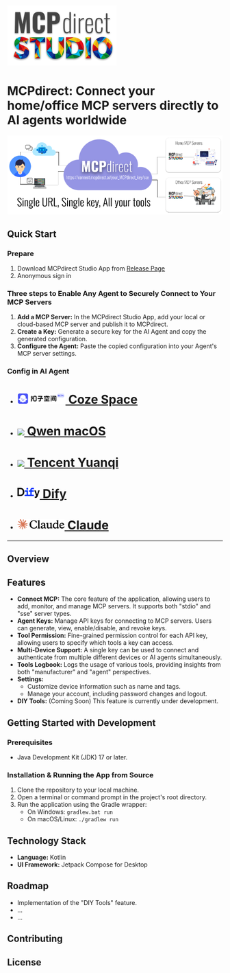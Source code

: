 ![MCPdirect Studio](assets/images/mcpdirect_studio_256.png)
# MCPdirect: Connect your home/office MCP servers directly to AI agents worldwide
![mcpdirect_diagram.png](assets/images/mcpdirect_diagram.png)
## Quick Start

### Prepare
1.  Download MCPdirect Studio App from [Release Page](https://github.com/mcpdirect/mcpdirect-studio-ui-kmp/releases/tag/pre-release) 
2.  Anonymous sign in

### Three steps to Enable Any Agent to Securely Connect to Your MCP Servers

1.  **Add a MCP Server:** In the MCPdirect Studio App, add your local or cloud-based MCP server and publish it to MCPdirect.
2.  **Create a Key:** Generate a secure key for the AI Agent and copy the generated configuration.
3.  **Configure the Agent:** Paste the copied configuration into your Agent's MCP server settings.

### Config in AI Agent
- # [<img height="24px" src="assets/images/logo/coze_space.svg"> Coze Space](https://space.coze.cn/)
- # [<img height="24px" src="https://img.alicdn.com/imgextra/i2/O1CN01BttLIk1JTn0mP2a3x_!!6000000001030-2-tps-321-96.png"></img> Qwen macOS](https://qwen.ai/download) 
- # [<img height="24px" src="https://open-agents-web-cdn-prd.hunyuan.tencent.com/public/a3b4421c99292fe5e097.png"> Tencent Yuanqi](https://yuanqi.tencent.com/) 
- # [<img height="24px" src="assets/images/logo/dify.svg"> Dify](https://cloud.dify.ai/)
- # [<img height="24px" src="assets/images/logo/claude.svg"> Claude](https://claude.ai/download)
---

## Overview

## Features

* **Connect MCP:** The core feature of the application, allowing users to add, monitor, and manage MCP servers. It supports both "stdio" and "sse" server types.
* **Agent Keys:** Manage API keys for connecting to MCP servers. Users can generate, view, enable/disable, and revoke keys.
* **Tool Permission:** Fine-grained permission control for each API key, allowing users to specify which tools a key can access.
* **Multi-Device Support:** A single key can be used to connect and authenticate from multiple different devices or AI agents simultaneously.
* **Tools Logbook:** Logs the usage of various tools, providing insights from both "manufacturer" and "agent" perspectives.
* **Settings:**
    * Customize device information such as name and tags.
    * Manage your account, including password changes and logout.
* **DIY Tools:** (Coming Soon) This feature is currently under development.

## Getting Started with Development

### Prerequisites

* Java Development Kit (JDK) 17 or later.

### Installation & Running the App from Source

1.  Clone the repository to your local machine.
2.  Open a terminal or command prompt in the project's root directory.
3.  Run the application using the Gradle wrapper:
    * On Windows: `gradlew.bat run`
    * On macOS/Linux: `./gradlew run`

## Technology Stack

* **Language:** Kotlin
* **UI Framework:** Jetpack Compose for Desktop

## Roadmap

* Implementation of the "DIY Tools" feature.
* ...
* ...

## Contributing

## License

